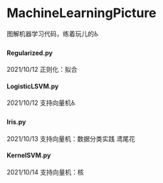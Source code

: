 # MachineLearningPicture
图解机器学习代码，练着玩儿的♿

#### Regularized.py
2021/10/12
正则化：拟合

#### LogisticLSVM.py
2021/10/12
支持向量机♿

#### Iris.py
2021/10/13
支持向量机：数据分类实践 鸢尾花

#### KernelSVM.py
2021/10/14
支持向量机：核